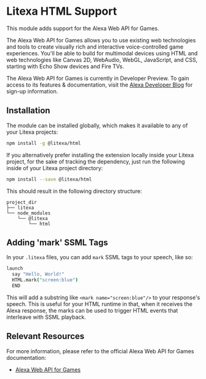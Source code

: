 # Litexa HTML Support

This module adds support for the Alexa Web API for Games.

The Alexa Web API for Games allows you to use existing web technologies and tools to create 
visually rich and interactive voice-controlled game experiences. You'll be able to build 
for multimodal devices using HTML and web technologies like Canvas 2D, WebAudio, WebGL, 
JavaScript, and CSS, starting with Echo Show devices and Fire TVs.

The Alexa Web API for Games is currently in Developer Preview. To gain access
to its features & documentation, visit the [Alexa Developer
Blog](https://developer.amazon.com/en-US/blogs/alexa/alexa-skills-kit/2019/11/apply-for-the-alexa-web-api-for-games-developer-preview)
for sign-up information.

## Installation

The module can be installed globally, which makes it available to any of your 
Litexa projects:

```bash
npm install -g @litexa/html
```

If you alternatively prefer installing the extension locally inside your Litexa project, 
for the sake of tracking the dependency, just run the following inside of your Litexa 
project directory:

```bash
npm install --save @litexa/html
```

This should result in the following directory structure:

```stdout
project_dir
├── litexa
└── node_modules
    └── @litexa
        └── html
```

## Adding 'mark' SSML Tags

In your `.litexa` files, you can add `mark` SSML tags to your speech, like so:

```coffeescript
launch
  say "Hello, World!"
  HTML.mark("screen:blue")
  END
```

This will add a substring like `<mark name="screen:blue"/>` to your response's speech. 
This is useful for your HTML runtime in that, when it receives the Alexa response,
the marks can be used to trigger HTML events that interleave with SSML playback.

## Relevant Resources

For more information, please refer to the official Alexa Web API for Games documentation:

* [Alexa Web API 
for Games](https://developer.amazon.com/en-US/docs/alexa/web-api-for-games/understand-alexa-web-api-for-games.html)

